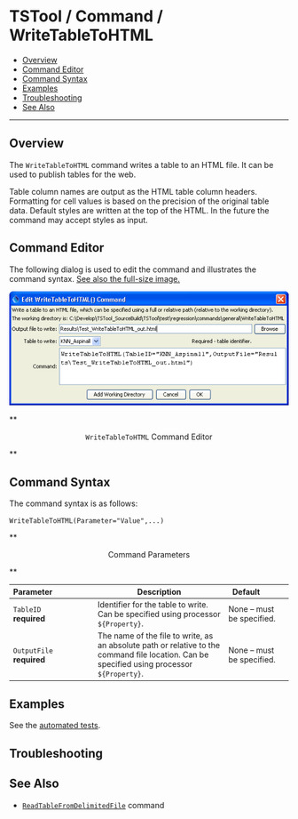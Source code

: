 # TSTool / Command / WriteTableToHTML #

* [Overview](#overview)
* [Command Editor](#command-editor)
* [Command Syntax](#command-syntax)
* [Examples](#examples)
* [Troubleshooting](#troubleshooting)
* [See Also](#see-also)

-------------------------

## Overview ##

The `WriteTableToHTML` command writes a table to an HTML file.
It can be used to publish tables for the web.

Table column names are output as the HTML table column headers.
Formatting for cell values is based on the precision of the original table data.
Default styles are written at the top of the HTML.  In the future the command may accept styles as input.

## Command Editor ##

The following dialog is used to edit the command and illustrates the command syntax.
<a href="../WriteTableToHTML.png">See also the full-size image.</a>

![WriteTableToHTML](WriteTableToHTML.png)

**<p style="text-align: center;">
`WriteTableToHTML` Command Editor
</p>**

## Command Syntax ##

The command syntax is as follows:

```text
WriteTableToHTML(Parameter="Value",...)
```
**<p style="text-align: center;">
Command Parameters
</p>**

| **Parameter**&nbsp;&nbsp;&nbsp;&nbsp;&nbsp;&nbsp;&nbsp;&nbsp;&nbsp;&nbsp;&nbsp;&nbsp;&nbsp;&nbsp;&nbsp;&nbsp;&nbsp;&nbsp; | **Description** | **Default**&nbsp;&nbsp;&nbsp;&nbsp;&nbsp;&nbsp;&nbsp;&nbsp;&nbsp;&nbsp; |
| --------------|-----------------|----------------- |
|`TableID`<br>**required**|Identifier for the table to write.  Can be specified using processor `${Property}`.|None – must be specified.|
|`OutputFile`<br>**required**|The name of the file to write, as an absolute path or relative to the command file location.  Can be specified using processor `${Property}`.|None – must be specified.|

## Examples ##

See the [automated tests](https://github.com/OpenWaterFoundation/cdss-app-tstool-test/tree/master/test/regression/commands/general/WriteTableToHTML).

## Troubleshooting ##

## See Also ##

* [`ReadTableFromDelimitedFile`](../ReadTableFromDelimitedFile/ReadTableFromDelimitedFile) command
